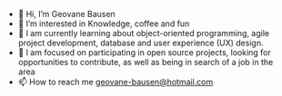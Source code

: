 - 👋 Hi, I’m Geovane Bausen
- 👀 I’m interested in Knowledge, coffee and fun
- 🌱  I am currently learning about object-oriented programming, agile project development, database and user experience (UX) design.
- 💞️  I am focused on participating in open source projects, looking for opportunities to contribute, as well as being in search of a job in the area
- 📫 How to reach me geovane-bausen@hotmail.com

<!---
GeovaneBausen2023/GeovaneBausen2023 is a ✨ special ✨ repository because its `README.md` (this file) appears on your GitHub profile.
You can click the Preview link to take a look at your changes.
--->
